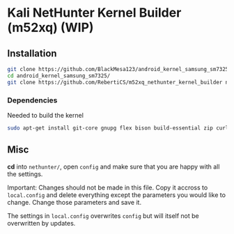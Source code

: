 # Kali NetHunter Kernel Builder (m52xq) (WIP)

## Installation

``` bash
git clone https://github.com/BlackMesa123/android_kernel_samsung_sm7325.git -b sep-14.1/ksu
cd android_kernel_samsung_sm7325/
git clone https://github.com/RebertiCS/m52xq_nethunter_kernel_builder nethunter
```

### Dependencies

Needed to build the kernel

``` bash
sudo apt-get install git-core gnupg flex bison build-essential zip curl zlib1g-dev libc6-dev-i386 x11proto-core-dev libx11-dev lib32z1-dev libgl1-mesa-dev libxml2-utils xsltproc unzip fontconfig clang axel xz-utils make ccache openssl libssl-dev bc
```

## Misc

**cd** into `nethunter/`, open `config` and make sure that you are happy with all the settings.

Important: Changes should not be made in this file. Copy it accross to `local.config` and delete everything except the parameters you would like to change. Change those parameters and save it.

The settings in `local.config` overwrites `config` but will itself not be overwritten by updates.
